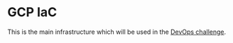 
# GCP IaC

This is the main infrastructure which will be used in the [DevOps challenge](https://github.com/Mostafa-Yehia/DevOps-Challenge-Demo-Code).
